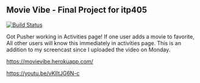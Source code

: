 ## Movie Vibe - Final Project for itp405

[![Build Status](https://travis-ci.org/LonginusDi/final.svg?branch=master)](https://travis-ci.org/LonginusDi/final)

Got Pusher working in Activities page! If one user adds a movie to favorite, All other users will know this immediately in activities page. This is an addition to my screencast since I uploaded the video on Monday.

https://movievibe.herokuapp.com/

https://youtu.be/vKlItJG6N-c